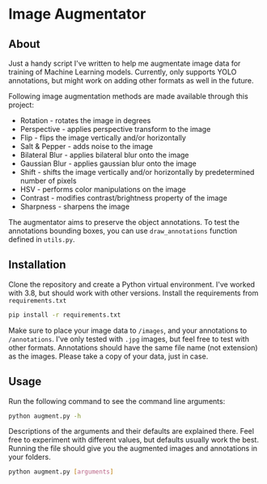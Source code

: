 # Image Augmentator
## About
Just a handy script I've written to help me augmentate image data for training of Machine Learning models. Currently, only supports YOLO annotations, but might work on adding other formats as well in the future.

Following image augmentation methods are made available through this project:
* Rotation - rotates the image in degrees
* Perspective - applies perspective transform to the image
* Flip - flips the image vertically and/or horizontally
* Salt & Pepper - adds noise to the image
* Bilateral Blur - applies bilateral blur onto the image
* Gaussian Blur - applies gaussian blur onto the image
* Shift - shifts the image vertically and/or horizontally by predetermined number of pixels
* HSV - performs color manipulations on the image
* Contrast - modifies contrast/brightness property of the image
* Sharpness - sharpens the image

The augmentator aims to preserve the object annotations. To test the annotations bounding boxes, you can use `draw_annotations` function defined in `utils.py`.


## Installation
Clone the repository and create a Python virtual environment. I've worked with 3.8, but should work with other versions. Install the requirements from `requirements.txt`
```bash
pip install -r requirements.txt
```
Make sure to place your image data to `/images`, and your annotations to `/annotations`. I've only tested with `.jpg` images, but feel free to test with other formats. Annotations should have the same file name (not extension) as the images. Please take a copy of your data, just in case.

## Usage
Run the following command to see the command line arguments:
```bash
python augment.py -h
```
Descriptions of the arguments and their defaults are explained there. Feel free to experiment with different values, but defaults usually work the best. Running the file should give you the augmented images and annotations in your folders.
```bash
python augment.py [arguments]
```
